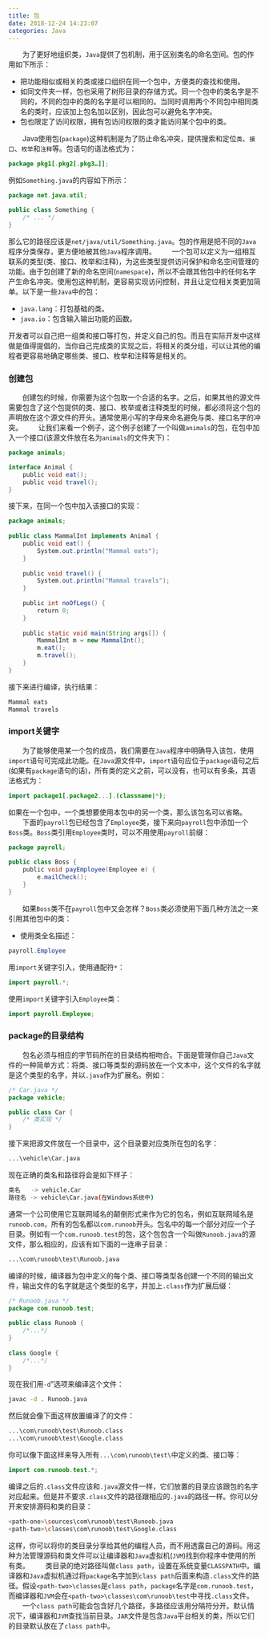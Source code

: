 ```yaml
---
title: 包
date: 2018-12-24 14:23:07
categories: Java
---
```

&emsp;&emsp;为了更好地组织类，`Java`提供了包机制，用于区别类名的命名空间。包的作用如下所示：

- 把功能相似或相关的类或接口组织在同一个包中，方便类的查找和使用。
- 如同文件夹一样，包也采用了树形目录的存储方式。同一个包中的类名字是不同的，不同的包中的类的名字是可以相同的。当同时调用两个不同包中相同类名的类时，应该加上包名加以区别，因此包可以避免名字冲突。
- 包也限定了访问权限，拥有包访问权限的类才能访问某个包中的类。

&emsp;&emsp;Java使用包(`package`)这种机制是为了防止命名冲突，提供搜索和定位`类`、`接口`、`枚举`和`注释`等。包语句的语法格式为：

``` java
package pkg1[.pkg2[.pkg3…]];
```

例如`Something.java`的内容如下所示：

``` java
package net.java.util;

public class Something {
    /* ... */
}
```

那么它的路径应该是`net/java/util/Something.java`。包的作用是把不同的`Java`程序分类保存，更方便地被其他`Java`程序调用。
&emsp;&emsp;一个包可以定义为一组相互联系的类型(类、接口、枚举和注释)，为这些类型提供访问保护和命名空间管理的功能。由于包创建了新的命名空间(`namespace`)，所以不会跟其他包中的任何名字产生命名冲突。使用包这种机制，更容易实现访问控制，并且让定位相关类更加简单。以下是一些`Java`中的包：

- `java.lang`：打包基础的类。
- `java.io`：包含输入输出功能的函数。

开发者可以自己把一组类和接口等打包，并定义自己的包。而且在实际开发中这样做是值得提倡的，当你自己完成类的实现之后，将相关的类分组，可以让其他的编程者更容易地确定哪些类、接口、枚举和注释等是相关的。

### 创建包

&emsp;&emsp;创建包的时候，你需要为这个包取一个合适的名字。之后，如果其他的源文件需要包含了这个包提供的类、接口、枚举或者注释类型的时候，都必须将这个包的声明放在这个源文件的开头。通常使用小写的字母来命名避免与类、接口名字的冲突。
&emsp;&emsp;让我们来看一个例子，这个例子创建了一个叫做`animals`的包，在包中加入一个接口(该源文件放在名为`animals`的文件夹下)：

``` java
package animals;

interface Animal {
    public void eat();
    public void travel();
}
```

接下来，在同一个包中加入该接口的实现：

``` java
package animals;
​
public class MammalInt implements Animal {
    public void eat() {
        System.out.println("Mammal eats");
    }
​
    public void travel() {
        System.out.println("Mammal travels");
    }
​
    public int noOfLegs() {
        return 0;
    }
​
    public static void main(String args[]) {
        MammalInt m = new MammalInt();
        m.eat();
        m.travel();
    }
}
```

接下来进行编译，执行结果：

``` java
Mammal eats
Mammal travels
```

### import关键字

&emsp;&emsp;为了能够使用某一个包的成员，我们需要在`Java`程序中明确导入该包，使用`import`语句可完成此功能。在`Java`源文件中，`import`语句应位于`package`语句之后(如果有`package`语句的话)，所有类的定义之前，可以没有，也可以有多条，其语法格式为：

``` java
import package1[.package2...].(classname|*);
```

如果在一个包中，一个类想要使用本包中的另一个类，那么该包名可以省略。
&emsp;&emsp;下面的`payroll`包已经包含了`Employee`类，接下来向`payroll`包中添加一个`Boss`类。`Boss`类引用`Employee`类时，可以不用使用`payroll`前缀：

``` java
package payroll;
​
public class Boss {
    public void payEmployee(Employee e) {
        e.mailCheck();
    }
}
```

&emsp;&emsp;如果`Boss`类不在`payroll`包中又会怎样？`Boss`类必须使用下面几种方法之一来引用其他包中的类：

- 使用类全名描述：

``` java
payroll.Employee
```

用`import`关键字引入，使用通配符`*`：

``` java
import payroll.*;
```

使用`import`关键字引入`Employee`类：

``` java
import payroll.Employee;
```

### package的目录结构

&emsp;&emsp;包名必须与相应的字节码所在的目录结构相吻合。下面是管理你自己`Java`文件的一种简单方式：将类、接口等类型的源码放在一个文本中，这个文件的名字就是这个类型的名字，并以`.java`作为扩展名。例如：

``` java
/* Car.java */
package vehicle;

public class Car {
    /* 类实现 */
}
```

接下来把源文件放在一个目录中，这个目录要对应类所在包的名字：

``` bash
...\vehicle\Car.java
```

现在正确的类名和路径将会是如下样子：

``` bash
类名   -> vehicle.Car
路径名 -> vehicle\Car.java(在Windows系统中)
```

通常一个公司使用它互联网域名的颠倒形式来作为它的包名，例如互联网域名是`runoob.com`，所有的包名都以`com.runoob`开头。包名中的每一个部分对应一个子目录。例如有一个`com.runoob.test`的包，这个包包含一个叫做`Runoob.java`的源文件，那么相应的，应该有如下面的一连串子目录：

``` bash
...\com\runoob\test\Runoob.java
```

编译的时候，编译器为包中定义的每个类、接口等类型各创建一个不同的输出文件，输出文件的名字就是这个类型的名字，并加上`.class`作为扩展后缀：

``` java
/* Runoob.java */
package com.runoob.test;
​
public class Runoob {
    /*...*/
}
​
class Google {
    /*...*/
}
```

现在我们用`-d`”选项来编译这个文件：

``` bash
javac -d . Runoob.java
```

然后就会像下面这样放置编译了的文件：

``` bash
...\com\runoob\test\Runoob.class
...\com\runoob\test\Google.class
```

你可以像下面这样来导入所有`...\com\runoob\test\`中定义的类、接口等：

``` java
import com.runoob.test.*;
```

编译之后的`.class`文件应该和`.java`源文件一样，它们放置的目录应该跟包的名字对应起来。但是并不要求`.class`文件的路径跟相应的`.java`的路径一样。你可以分开来安排源码和类的目录：

``` bash
<path-one>\sources\com\runoob\test\Runoob.java
<path-two>\classes\com\runoob\test\Google.class
```

这样，你可以将你的类目录分享给其他的编程人员，而不用透露自己的源码。用这种方法管理源码和类文件可以让编译器和`Java`虚拟机(`JVM`)找到你程序中使用的所有类。
&emsp;&emsp;类目录的绝对路径叫做`class path`，设置在系统变量`CLASSPATH`中。编译器和`Java`虚拟机通过将`package`名字加到`class path`后面来构造`.class`文件的路径。假设`<path-two>\classes`是`class path`，`package`名字是`com.runoob.test`，而编译器和`JVM`会在`<path-two>\classes\com\runoob\test`中寻找`.class`文件。
&emsp;&emsp;一个`class path`可能会包含好几个路径，多路径应该用分隔符分开。默认情况下，编译器和`JVM`查找当前目录。`JAR`文件是包含`Java`平台相关的类，所以它们的目录默认放在了`class path`中。